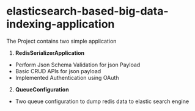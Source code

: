 # elasticsearch-based-big-data-indexing-application

The Project contains two simple application 

1.  **RedisSerializerApplication**

  -  Perform Json Schema Validation for json Payload
  -  Basic CRUD APIs for json payload
  -  Implemented Authentication using OAuth

2.  **QueueConfiguration**

  - Two queue configuration to dump redis data to elastic search engine
 
